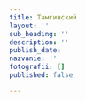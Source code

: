 ```yaml
---
title: Тамгинский
layout: ''
sub_heading: ''
description: ''
publish_date: 
nazvanie: ''
fotografii: []
published: false

---
```

